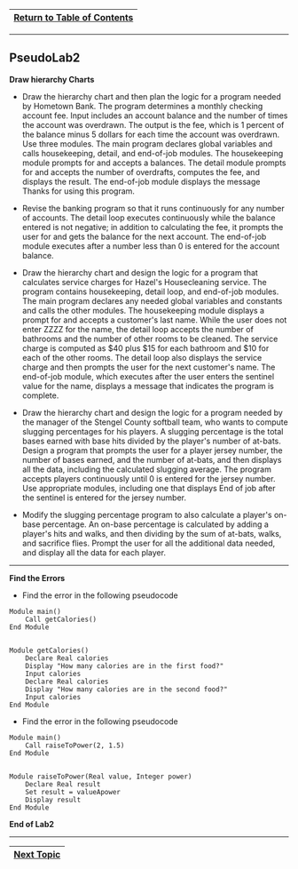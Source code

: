 |[Return to Table of Contents](/00-Table-of-Contents.md)|
|---|

---

## PseudoLab2

**Draw hierarchy Charts**

* Draw the hierarchy chart and then plan the logic for a program needed by Hometown Bank.  The program determines a monthly checking account fee. Input includes an account balance and the number of times the account was overdrawn. The output is the fee, which is 1 percent of the balance minus 5 dollars for each time the account was overdrawn. Use three modules. The main program declares global variables and calls housekeeping, detail, and end-of-job modules. The housekeeping module prompts for and accepts a balances. The detail module prompts for and accepts the number of overdrafts, computes the fee, and displays the result. The end-of-job module displays the message Thanks for using this program. 

* Revise the banking program so that it runs continuously for any number of accounts. The detail loop executes continuously while the balance entered is not negative; in addition to calculating the fee, it prompts the user for and gets the balance for the next account. The end-of-job module executes after a number less than 0 is entered for the account balance.

* Draw the hierarchy chart and design the logic for a program that calculates service charges for Hazel's Housecleaning service. The program contains housekeeping, detail loop, and end-of-job modules. The main program declares any needed global variables and constants and calls the other modules. The housekeeping module displays a prompt for and accepts a customer's last name. While the user does not enter ZZZZ for the name, the detail loop accepts the number of bathrooms and the number of other rooms to be cleaned. The service charge is computed as $40 plus $15 for each bathroom and $10 for each of the other rooms. The detail loop also displays the service charge and then prompts the user for the next customer's name. The end-of-job module, which executes after the user enters the sentinel value for the name, displays a message that indicates the program is complete. 

* Draw the hierarchy chart and design the logic for a program needed by the manager of the Stengel County softball team, who wants to compute slugging percentages for his players. A slugging percentage is the total bases earned with base hits divided by the player's number of at-bats. Design a program that prompts the user for a player jersey number, the number of bases earned, and the number of at-bats, and then displays all the data, including the calculated slugging average. The program accepts players continuously until 0 is entered for the jersey number. Use appropriate modules, including one that displays End of job after the sentinel is entered for the jersey number. 

* Modify the slugging percentage program to also calculate a player's on-base percentage. An on-base percentage is calculated by adding a player's hits and walks, and then dividing by the sum of at-bats, walks, and sacrifice flies. Prompt the user for all the additional data needed, and display all the data for each player.

---

**Find the Errors**

* Find the error in the following pseudocode

```
Module main() 
    Call getCalories() 
End Module 


Module getCalories() 
    Declare Real calories 
    Display "How many calories are in the first food?" 
    Input calories 
    Declare Real calories 
    Display "How many calories are in the second food?" 
    Input calories 
End Module 

```

* Find the error in the following pseudocode
```
Module main()  
    Call raiseToPower(2, 1.5) 
End Module 


Module raiseToPower(Real value, Integer power)  
    Declare Real result 
    Set result = valueApower 
    Display result 
End Module
```

**End of Lab2**

---

|[Next Topic](/01_pseudocode/03_Structure.md)|
|---|
